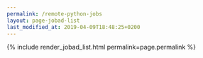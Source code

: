 ```yaml
---
permalink: /remote-python-jobs
layout: page-jobad-list
last_modified_at: 2019-04-09T18:48:25+0200
---
```

{% include render_jobad_list.html permalink=page.permalink %}
